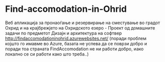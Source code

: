 # Find-accomodation-in-Ohrid
Веб апликација за пронаоѓање и резервирање на сместување во градот Охрид и на крајбрежјето на Охридското езеро - Проект од домашните задачи по предметот Дизајн и архитектура на софтвер
http://findaccomodationinohrid.azurewebsites.net/ (поради проблем којшто го имавме во Azure, базата не успева да се поврзи добро и поради тоа страната FindAccomodation не ни работи добро, иако локално се си работи како што треба..)
